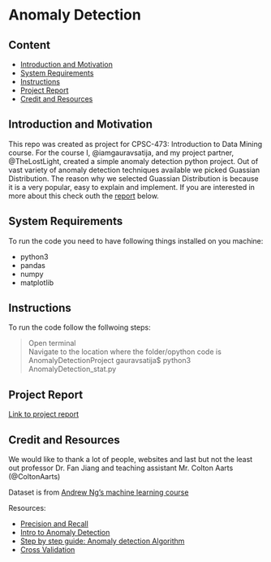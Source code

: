 # Anomaly Detection

## <b>Content </b>
 * [Introduction and Motivation](#introduction-and-motivation)
 * [System Requirements](#System-Requirements)
 * [Instructions](#Instructions)
 * [Project Report](#Project-Report)
 * [Credit and Resources](#Credit-and-Resources)



## Introduction and Motivation
This repo was created as project for CPSC-473: Introduction to Data Mining course. 
For the course I, @iamgauravsatija, and my project partner, @TheLostLight, created a simple anomaly detection python project.
Out of vast variety of anomaly detection techniques available we picked Guassian Distribution. The reason why we selected Guassian Distribution is because it is a very popular, easy to explain and implement. If you are interested in more about this check outh the [report](Project-Report) below.

## System Requirements

To run the code you need to have following things installed on you machine:
 * python3
 * pandas
 * numpy 
 * matplotlib



## Instructions

To run the code follow the follwoing steps:

> Open terminal <br>
> Navigate to the location where the folder/opython code is <br>
> AnomalyDetectionProject gauravsatija$ python3 AnomalyDetection_stat.py 


## Project Report

[Link to project report](https://www.overleaf.com/read/zbbtsjkpwjyz)




## Credit and Resources
We would like to thank a lot of people, websites and last but not the least out professor Dr. Fan Jiang and teaching assistant Mr. Colton Aarts (@ColtonAarts) 

Dataset is from [Andrew Ng’s machine learning course](https://www.coursera.org/learn/machine-learning/home/welcome) 

Resources:
 * [Precision and Recall](https://towardsdatascience.com/a-complete-understanding-of-precision-recall-and-f-score-concepts-23dc44defef6)
 * [Intro to Anomaly Detection](https://towardsdatascience.com/introduction-to-anomaly-detection-c651f38ccc32)
 * [Step by step guide: Anomaly detection Algorithm](https://towardsdatascience.com/a-complete-anomaly-detection-algorithm-from-scratch-in-python-step-by-step-guide-e1daf870336e)
 * [Cross Validation](https://www.google.com/url?sa=t&rct=j&q=&esrc=s&source=web&cd=&cad=rja&uact=8&ved=2ahUKEwiTmOzFh8PtAhUWuZ4KHRioAcMQFjADegQICBAC&url=https%3A%2F%2Fmachinelearningmastery.com%2Fk-fold-cross-validation%2F&usg=AOvVaw3dq5uCuxWnEEzbZGBP5vK2)
